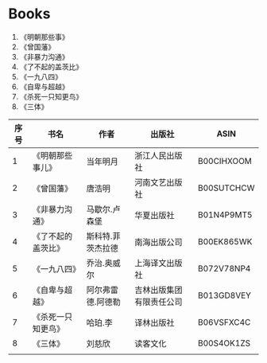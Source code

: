 # Books

1. 《明朝那些事》
2. 《曾国藩》
3. 《非暴力沟通》
4. 《了不起的盖茨比》
5. 《一九八四》
6. 《自卑与超越》
7. 《杀死一只知更鸟》
8. 《三体》


| 序号 | 书名               | 作者              | 出版社                   | ASIN       |
|------|--------------------|-------------------|--------------------------|------------|
| 1    | 《明朝那些事儿》   | 当年明月          | 浙江人民出版社           | B00CIHXOOM |
| 2    | 《曾国藩》         | 唐浩明            | 河南文艺出版社           | B00SUTCHCW |
| 3    | 《非暴力沟通》     | 马歇尔.卢森堡     | 华夏出版社               | B01N4P9MT5 |
| 4    | 《了不起的盖茨比》 | 斯科特.菲茨杰拉德 | 南海出版公司             | B00EK865WK |
| 5    | 《一九八四》       | 乔治.奥威尔       | 上海译文出版社           | B072V78NP4 |
| 6    | 《自卑与超越》     | 阿尔弗雷德.阿德勒 | 吉林出版集团有限责任公司 | B013GD8VEY |
| 7    | 《杀死一只知更鸟》 | 哈珀.李           | 译林出版社               | B06VSFXC4C |
| 8    | 《三体》           | 刘慈欣            | 读客文化                 | B00S4OK1ZS |
|      |                    |                   |                          |            |
